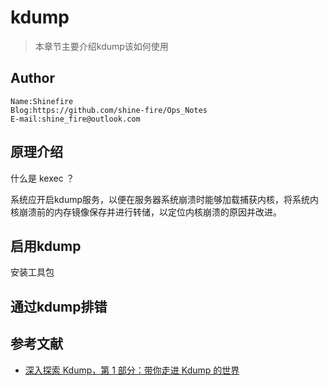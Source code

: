 # kdump

> 本章节主要介绍kdump该如何使用

## Author

```
Name:Shinefire
Blog:https://github.com/shine-fire/Ops_Notes
E-mail:shine_fire@outlook.com
```

## 原理介绍

什么是 kexec ？

系统应开启kdump服务，以便在服务器系统崩溃时能够加载捕获内核，将系统内核崩溃前的内存镜像保存并进行转储，以定位内核崩溃的原因并改进。



## 启用kdump

安装工具包



## 通过kdump排错

## 参考文献

- [深入探索 Kdump，第 1 部分：带你走进 Kdump 的世界](https://www.ibm.com/developerworks/cn/linux/l-cn-kdump1/index.html)

